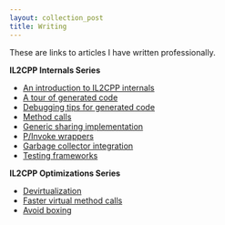 ```yaml
---
layout: collection_post
title: Writing
---
```

These are links to articles I have written professionally.

**IL2CPP Internals Series**

* [An introduction to IL2CPP internals](https://blogs.unity3d.com/2015/05/06/an-introduction-to-ilcpp-internals/)
* [A tour of generated code](https://blogs.unity3d.com/2015/05/13/il2cpp-internals-a-tour-of-generated-code/)
* [Debugging tips for generated code](https://blogs.unity3d.com/2015/05/20/il2cpp-internals-debugging-tips-for-generated-code/)
* [Method calls](https://blogs.unity3d.com/2015/06/03/il2cpp-internals-method-calls/)
* [Generic sharing implementation](https://blogs.unity3d.com/2015/06/16/il2cpp-internals-generic-sharing-implementation/)
* [P/Invoke wrappers](https://blogs.unity3d.com/2015/07/02/il2cpp-internals-pinvoke-wrappers/)
* [Garbage collector integration](https://blogs.unity3d.com/2015/07/09/il2cpp-internals-garbage-collector-integration/)
* [Testing frameworks](https://blogs.unity3d.com/2015/07/20/il2cpp-internals-testing-frameworks/)

**IL2CPP Optimizations Series**

* [Devirtualization](https://blogs.unity3d.com/2016/07/26/il2cpp-optimizations-devirtualization/)
* [Faster virtual method calls](https://blogs.unity3d.com/2016/08/04/il2cpp-optimizations-faster-virtual-method-calls/)
* [Avoid boxing](https://blogs.unity3d.com/2016/08/11/il2cpp-optimizations-avoid-boxing/)
